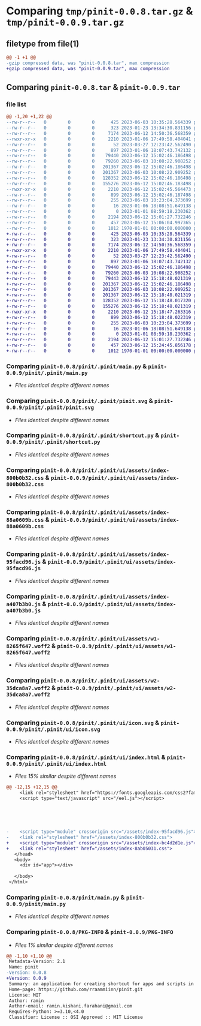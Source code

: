 # Comparing `tmp/pinit-0.0.8.tar.gz` & `tmp/pinit-0.0.9.tar.gz`

## filetype from file(1)

```diff
@@ -1 +1 @@
-gzip compressed data, was "pinit-0.0.8.tar", max compression
+gzip compressed data, was "pinit-0.0.9.tar", max compression
```

## Comparing `pinit-0.0.8.tar` & `pinit-0.0.9.tar`

### file list

```diff
@@ -1,20 +1,22 @@
--rw-r--r--   0        0        0      425 2023-06-03 10:35:28.564339 pinit-0.0.8/README.md
--rw-r--r--   0        0        0      323 2023-01-23 13:34:30.831156 pinit-0.0.8/pinit/.pinit/install.py
--rw-r--r--   0        0        0     7174 2023-06-12 14:50:36.568359 pinit-0.0.8/pinit/.pinit/main.py
--rwxr-xr-x   0        0        0     2210 2023-01-06 17:49:58.404041 pinit-0.0.8/pinit/.pinit/pinit.svg
--rw-r--r--   0        0        0       52 2023-03-27 12:23:42.562490 pinit-0.0.8/pinit/.pinit/requirements.txt
--rw-r--r--   0        0        0      897 2023-01-06 18:07:43.742132 pinit-0.0.8/pinit/.pinit/shortcut.py
--rw-r--r--   0        0        0    79440 2023-06-12 15:02:46.186498 pinit-0.0.8/pinit/.pinit/ui/assets/index-800b0b32.css
--rw-r--r--   0        0        0    79260 2023-06-03 10:08:22.908252 pinit-0.0.8/pinit/.pinit/ui/assets/index-88a0609b.css
--rw-r--r--   0        0        0   201367 2023-06-12 15:02:46.186498 pinit-0.0.8/pinit/.pinit/ui/assets/index-95facd96.js
--rw-r--r--   0        0        0   201367 2023-06-03 10:08:22.909252 pinit-0.0.8/pinit/.pinit/ui/assets/index-a407b3b0.js
--rw-r--r--   0        0        0   128352 2023-06-12 15:02:46.186498 pinit-0.0.8/pinit/.pinit/ui/assets/w1-8265f647.woff2
--rw-r--r--   0        0        0   155276 2023-06-12 15:02:46.183498 pinit-0.0.8/pinit/.pinit/ui/assets/w2-35dca8a7.woff2
--rwxr-xr-x   0        0        0     2210 2023-06-12 15:02:45.564473 pinit-0.0.8/pinit/.pinit/ui/icon.svg
--rw-r--r--   0        0        0      899 2023-06-12 15:02:46.187498 pinit-0.0.8/pinit/.pinit/ui/index.html
--rw-r--r--   0        0        0      255 2023-06-03 10:23:04.373699 pinit-0.0.8/pinit/.pinit/uninstall.py
--rw-r--r--   0        0        0       16 2023-01-06 18:08:51.649138 pinit-0.0.8/pinit/.pinit/upgrade.py
--rw-r--r--   0        0        0        0 2023-01-01 08:59:18.230362 pinit-0.0.8/pinit/__init__.py
--rw-r--r--   0        0        0     2194 2023-06-12 15:01:27.732246 pinit-0.0.8/pinit/main.py
--rw-r--r--   0        0        0      457 2023-06-12 15:06:04.997365 pinit-0.0.8/pyproject.toml
--rw-r--r--   0        0        0     1012 1970-01-01 00:00:00.000000 pinit-0.0.8/PKG-INFO
+-rw-r--r--   0        0        0      425 2023-06-03 10:35:28.564339 pinit-0.0.9/README.md
+-rw-r--r--   0        0        0      323 2023-01-23 13:34:30.831156 pinit-0.0.9/pinit/.pinit/install.py
+-rw-r--r--   0        0        0     7174 2023-06-12 14:50:36.568359 pinit-0.0.9/pinit/.pinit/main.py
+-rwxr-xr-x   0        0        0     2210 2023-01-06 17:49:58.404041 pinit-0.0.9/pinit/.pinit/pinit.svg
+-rw-r--r--   0        0        0       52 2023-03-27 12:23:42.562490 pinit-0.0.9/pinit/.pinit/requirements.txt
+-rw-r--r--   0        0        0      897 2023-01-06 18:07:43.742132 pinit-0.0.9/pinit/.pinit/shortcut.py
+-rw-r--r--   0        0        0    79440 2023-06-12 15:02:46.186498 pinit-0.0.9/pinit/.pinit/ui/assets/index-800b0b32.css
+-rw-r--r--   0        0        0    79260 2023-06-03 10:08:22.908252 pinit-0.0.9/pinit/.pinit/ui/assets/index-88a0609b.css
+-rw-r--r--   0        0        0    79443 2023-06-12 15:18:48.021319 pinit-0.0.9/pinit/.pinit/ui/assets/index-8ab05031.css
+-rw-r--r--   0        0        0   201367 2023-06-12 15:02:46.186498 pinit-0.0.9/pinit/.pinit/ui/assets/index-95facd96.js
+-rw-r--r--   0        0        0   201367 2023-06-03 10:08:22.909252 pinit-0.0.9/pinit/.pinit/ui/assets/index-a407b3b0.js
+-rw-r--r--   0        0        0   201367 2023-06-12 15:18:48.021319 pinit-0.0.9/pinit/.pinit/ui/assets/index-bc4d2d1e.js
+-rw-r--r--   0        0        0   128352 2023-06-12 15:18:48.017320 pinit-0.0.9/pinit/.pinit/ui/assets/w1-8265f647.woff2
+-rw-r--r--   0        0        0   155276 2023-06-12 15:18:48.021319 pinit-0.0.9/pinit/.pinit/ui/assets/w2-35dca8a7.woff2
+-rwxr-xr-x   0        0        0     2210 2023-06-12 15:18:47.263316 pinit-0.0.9/pinit/.pinit/ui/icon.svg
+-rw-r--r--   0        0        0      899 2023-06-12 15:18:48.022319 pinit-0.0.9/pinit/.pinit/ui/index.html
+-rw-r--r--   0        0        0      255 2023-06-03 10:23:04.373699 pinit-0.0.9/pinit/.pinit/uninstall.py
+-rw-r--r--   0        0        0       16 2023-01-06 18:08:51.649138 pinit-0.0.9/pinit/.pinit/upgrade.py
+-rw-r--r--   0        0        0        0 2023-01-01 08:59:18.230362 pinit-0.0.9/pinit/__init__.py
+-rw-r--r--   0        0        0     2194 2023-06-12 15:01:27.732246 pinit-0.0.9/pinit/main.py
+-rw-r--r--   0        0        0      457 2023-06-12 15:24:45.856178 pinit-0.0.9/pyproject.toml
+-rw-r--r--   0        0        0     1012 1970-01-01 00:00:00.000000 pinit-0.0.9/PKG-INFO
```

### Comparing `pinit-0.0.8/pinit/.pinit/main.py` & `pinit-0.0.9/pinit/.pinit/main.py`

 * *Files identical despite different names*

### Comparing `pinit-0.0.8/pinit/.pinit/pinit.svg` & `pinit-0.0.9/pinit/.pinit/pinit.svg`

 * *Files identical despite different names*

### Comparing `pinit-0.0.8/pinit/.pinit/shortcut.py` & `pinit-0.0.9/pinit/.pinit/shortcut.py`

 * *Files identical despite different names*

### Comparing `pinit-0.0.8/pinit/.pinit/ui/assets/index-800b0b32.css` & `pinit-0.0.9/pinit/.pinit/ui/assets/index-800b0b32.css`

 * *Files identical despite different names*

### Comparing `pinit-0.0.8/pinit/.pinit/ui/assets/index-88a0609b.css` & `pinit-0.0.9/pinit/.pinit/ui/assets/index-88a0609b.css`

 * *Files identical despite different names*

### Comparing `pinit-0.0.8/pinit/.pinit/ui/assets/index-95facd96.js` & `pinit-0.0.9/pinit/.pinit/ui/assets/index-95facd96.js`

 * *Files identical despite different names*

### Comparing `pinit-0.0.8/pinit/.pinit/ui/assets/index-a407b3b0.js` & `pinit-0.0.9/pinit/.pinit/ui/assets/index-a407b3b0.js`

 * *Files identical despite different names*

### Comparing `pinit-0.0.8/pinit/.pinit/ui/assets/w1-8265f647.woff2` & `pinit-0.0.9/pinit/.pinit/ui/assets/w1-8265f647.woff2`

 * *Files identical despite different names*

### Comparing `pinit-0.0.8/pinit/.pinit/ui/assets/w2-35dca8a7.woff2` & `pinit-0.0.9/pinit/.pinit/ui/assets/w2-35dca8a7.woff2`

 * *Files identical despite different names*

### Comparing `pinit-0.0.8/pinit/.pinit/ui/icon.svg` & `pinit-0.0.9/pinit/.pinit/ui/icon.svg`

 * *Files identical despite different names*

### Comparing `pinit-0.0.8/pinit/.pinit/ui/index.html` & `pinit-0.0.9/pinit/.pinit/ui/index.html`

 * *Files 15% similar despite different names*

```diff
@@ -12,15 +12,15 @@
     <link rel="stylesheet" href="https://fonts.googleapis.com/css2?family=Material+Symbols+Outlined:opsz,wght,FILL,GRAD@20..48,100..700,0..1,-50..200" />
     <script type="text/javascript" src="/eel.js"></script>
 
 
 
 
 
-    <script type="module" crossorigin src="/assets/index-95facd96.js"></script>
-    <link rel="stylesheet" href="/assets/index-800b0b32.css">
+    <script type="module" crossorigin src="/assets/index-bc4d2d1e.js"></script>
+    <link rel="stylesheet" href="/assets/index-8ab05031.css">
   </head>
   <body>
     <div id="app"></div>
     
   </body>
 </html>
```

### Comparing `pinit-0.0.8/pinit/main.py` & `pinit-0.0.9/pinit/main.py`

 * *Files identical despite different names*

### Comparing `pinit-0.0.8/PKG-INFO` & `pinit-0.0.9/PKG-INFO`

 * *Files 1% similar despite different names*

```diff
@@ -1,10 +1,10 @@
 Metadata-Version: 2.1
 Name: pinit
-Version: 0.0.8
+Version: 0.0.9
 Summary: an application for creating shortcut for apps and scripts in linux
 Home-page: https://github.com/rraammiinn/pinit.git
 License: MIT
 Author: ramin
 Author-email: ramin.kishani.farahani@gmail.com
 Requires-Python: >=3.10,<4.0
 Classifier: License :: OSI Approved :: MIT License
```

